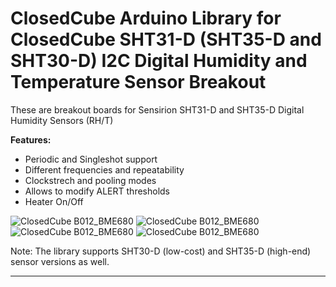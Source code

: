 ClosedCube Arduino Library for
ClosedCube SHT31-D (SHT35-D and SHT30-D) I2C Digital Humidity and Temperature Sensor Breakout 
=====================================================================================================

These are breakout boards for Sensirion SHT31-D and SHT35-D Digital Humidity Sensors (RH/T)

**Features:**

- Periodic and Singleshot support
- Different frequencies and repeatability
- Clockstrech and pooling modes
- Allows to modify ALERT thresholds
- Heater On/Off

![ClosedCube B012_BME680](http://images.closedcube.uk/B008_SHT35D/B008_SHT35D_GitHub_Pic1.jpg)
![ClosedCube B012_BME680](http://images.closedcube.uk/B008_SHT31D/B008_SHT31D_GitHub_Pic1.jpg)
![ClosedCube B012_BME680](http://images.closedcube.uk/B008_SHT31D/B008_SHT31D_GitHub_Pic2.jpg)
![ClosedCube B012_BME680](http://images.closedcube.uk/B008_SHT31D/B008_SHT31D_GitHub_Pic3.jpg)

Note: The library supports SHT30-D (low-cost) and SHT35-D (high-end) sensor versions as well.

---
